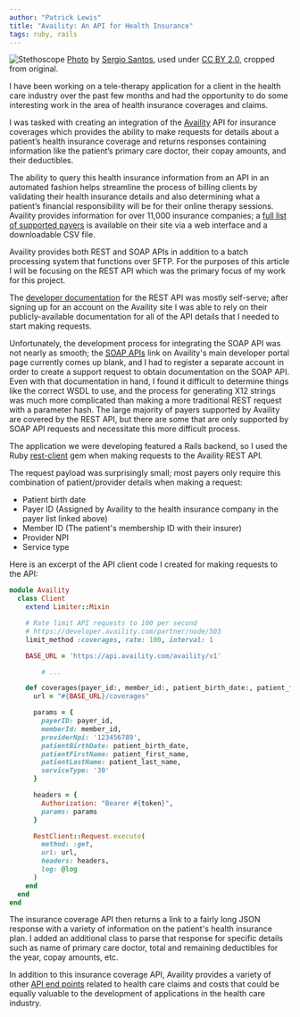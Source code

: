 ```yaml
---
author: "Patrick Lewis"
title: "Availity: An API for Health Insurance"
tags: ruby, rails
---
```


![Stethoscope](/blog/2020/11/12/availity-api-health-insurance/banner.jpg)
[Photo](https://flic.kr/p/25e3v5L) by [Sergio Santos](https://www.flickr.com/people/143707811@N07/), used under [CC BY 2.0](https://creativecommons.org/licenses/by/2.0/), cropped from original.

I have been working on a tele-therapy application for a client in the health care industry over the past few months and had the opportunity to do some interesting work in the area of health insurance coverages and claims.

I was tasked with creating an integration of the [Availity](https://www.availity.com/) API for insurance coverages which provides the ability to make requests for details about a patient’s health insurance coverage and returns responses containing information like the patient’s primary care doctor, their copay amounts, and their deductibles.

The ability to query this health insurance information from an API in an automated fashion helps streamline the process of billing clients by validating  their health insurance details and also determining what a patient’s financial responsibility will be for their online therapy sessions. Availity provides information for over 11,000 insurance companies; a [full list of supported payers](https://apps.availity.com/public-web/payerlist-ui/payerlist-ui/#/) is available on their site via a web interface and a downloadable CSV file.

Availity provides both REST and SOAP APIs in addition to a batch processing system that functions over SFTP. For the purposes of this article I will be focusing on the REST API which was the primary focus of my work for this project.

The [developer documentation](https://developer.availity.com/partner/documentation) for the REST API was mostly self-serve; after signing up for an account on the Availity site I was able to rely on their publicly-available documentation for all of the API details that I needed to start making requests.

Unfortunately, the development process for integrating the SOAP API was not nearly as smooth; the [SOAP APIs](https://developer.availity.com/partner/) link on Availity's main developer portal page currently comes up blank, and I had to register a separate account in order to create a support request to obtain documentation on the SOAP API. Even with that documentation in hand, I found it difficult to determine things like the correct WSDL to use, and the process for generating X12 strings was much more complicated than making a more traditional REST request with a parameter hash. The large majority of payers supported by Availity are covered by the REST API, but there are some that are only supported by SOAP API requests and necessitate this more difficult process.

The application we were developing featured a Rails backend, so I used the Ruby [rest-client](https://github.com/rest-client/rest-client) gem when making requests to the Availity REST API.

The request payload was surprisingly small; most payers only require this combination of patient/provider details when making a request:

* Patient birth date
* Payer ID (Assigned by Availity to the health insurance company in the payer list linked above)
* Member ID (The patient's membership ID with their insurer)
* Provider NPI
* Service type

Here is an excerpt of the API client code I created for making requests to the API:

```ruby
module Availity
  class Client
    extend Limiter::Mixin

    # Rate limit API requests to 100 per second
    # https://developer.availity.com/partner/node/503
    limit_method :coverages, rate: 100, interval: 1

    BASE_URL = 'https://api.availity.com/availity/v1'

		# ...

    def coverages(payer_id:, member_id:, patient_birth_date:, patient_first_name:, patient_last_name:)
      url = "#{BASE_URL}/coverages"

      params = {
        payerID: payer_id,
        memberId: member_id,
        providerNpi: '123456789',
        patientBirthDate: patient_birth_date,
        patientFirstName: patient_first_name,
        patientLastName: patient_last_name,
        serviceType: '30'
      }

      headers = {
        Authorization: "Bearer #{token}",
        params: params
      }

      RestClient::Request.execute(
        method: :get,
        url: url,
        headers: headers,
        log: @log
      )
    end
  end
end
```

The insurance coverage API then returns a link to a fairly long JSON response with a variety of information on the patient's health insurance plan. I added an additional class to parse that response for specific details such as name of primary care doctor, total and remaining deductibles for the year, copay amounts, etc.

In addition to this insurance coverage API, Availity provides a variety of other [API end points](https://developer.availity.com/partner/node/503) related to health care claims and costs that could be equally valuable to the development of applications in the health care industry.
